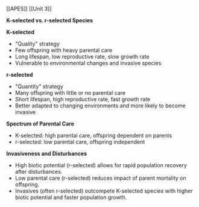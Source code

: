 [[APES]]
[[Unit 3]]


**K-selected vs. r-selected Species**

**K-selected**

* "Quality" strategy
* Few offspring with heavy parental care
* Long lifespan, low reproductive rate, slow growth rate
* Vulnerable to environmental changes and invasive species

**r-selected**

* "Quantity" strategy
* Many offspring with little or no parental care
* Short lifespan, high reproductive rate, fast growth rate
* Better adapted to changing environments and more likely to become invasive

**Spectrum of Parental Care**

* K-selected: high parental care, offspring dependent on parents
* r-selected: low parental care, offspring independent

**Invasiveness and Disturbances**

* High biotic potential (r-selected) allows for rapid population recovery after disturbances.
* Low parental care (r-selected) reduces impact of parent mortality on offspring.
* Invasives (often r-selected) outcompete K-selected species with higher biotic potential and faster population growth.